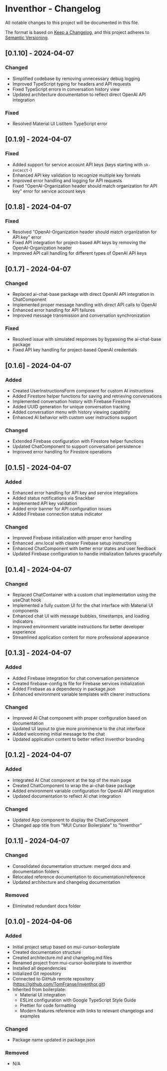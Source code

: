 # Inventhor - Changelog

All notable changes to this project will be documented in this file.

The format is based on [Keep a Changelog](https://keepachangelog.com/en/1.0.0/),
and this project adheres to [Semantic Versioning](https://semver.org/spec/v2.0.0.html).

## [0.1.10] - 2024-04-07

### Changed
- Simplified codebase by removing unnecessary debug logging
- Improved TypeScript typing for headers and API requests
- Fixed TypeScript errors in conversation history view
- Updated architecture documentation to reflect direct OpenAI API integration

### Fixed
- Resolved Material UI ListItem TypeScript error

## [0.1.9] - 2024-04-07

### Fixed
- Added support for service account API keys (keys starting with `sk-svcacct-`)
- Enhanced API key validation to recognize multiple key formats
- Improved error handling and logging for API requests
- Fixed "OpenAI-Organization header should match organization for API key" error for service account keys

## [0.1.8] - 2024-04-07

### Fixed
- Resolved "OpenAI-Organization header should match organization for API key" error
- Fixed API integration for project-based API keys by removing the OpenAI-Organization header
- Improved API call handling for different types of OpenAI API keys

## [0.1.7] - 2024-04-07

### Changed
- Replaced ai-chat-base package with direct OpenAI API integration in ChatComponent
- Implemented proper message handling with direct API calls to OpenAI
- Enhanced error handling for API failures
- Improved message transmission and conversation synchronization

### Fixed
- Resolved issue with simulated responses by bypassing the ai-chat-base package
- Fixed API key handling for project-based OpenAI credentials

## [0.1.6] - 2024-04-07

### Added
- Created UserInstructionsForm component for custom AI instructions
- Added Firestore helper functions for saving and retrieving conversations
- Implemented conversation history with Firebase Firestore
- Added UUID generation for unique conversation tracking
- Added conversation menu with history viewing capability
- Enhanced AI behavior with custom user instructions support

### Changed
- Extended Firebase configuration with Firestore helper functions
- Updated ChatComponent to support conversation persistence
- Improved error handling for Firestore operations

## [0.1.5] - 2024-04-07

### Added
- Enhanced error handling for API key and service integrations
- Added status notifications via Snackbar
- Implemented API key validation
- Added error banner for API configuration issues
- Added Firebase connection status indicator

### Changed
- Improved Firebase initialization with proper error handling
- Enhanced .env.local with clearer Firebase setup instructions
- Enhanced ChatComponent with better error states and user feedback
- Updated Firebase configuration to handle initialization failures gracefully

## [0.1.4] - 2024-04-07

### Changed
- Replaced ChatContainer with a custom chat implementation using the useChat hook
- Implemented a fully custom UI for the chat interface with Material UI components
- Enhanced chat UI with message bubbles, timestamps, and loading indicators
- Improved environment variable instructions for better developer experience
- Streamlined application content for more professional appearance

## [0.1.3] - 2024-04-07

### Added
- Added Firebase integration for chat conversation persistence
- Created firebase-config.ts file for Firebase services initialization
- Added Firebase as a dependency in package.json
- Enhanced environment variable templates with clearer instructions

### Changed
- Improved AI Chat component with proper configuration based on documentation
- Updated UI layout to give more prominence to the chat interface
- Added welcoming initial message to the chat
- Updated application content to better reflect Inventhor branding

## [0.1.2] - 2024-04-07

### Added
- Integrated AI Chat component at the top of the main page
- Created ChatComponent to wrap the ai-chat-base package
- Added environment variable configuration for OpenAI API integration
- Updated documentation to reflect AI chat integration

### Changed
- Updated App component to display the ChatComponent
- Changed app title from "MUI Cursor Boilerplate" to "Inventhor"

## [0.1.1] - 2024-04-07

### Changed
- Consolidated documentation structure: merged docs and documentation folders
- Relocated reference documentation to documentation/reference
- Updated architecture and changelog documentation

### Removed
- Eliminated redundant docs folder

## [0.1.0] - 2024-04-06

### Added
- Initial project setup based on mui-cursor-boilerplate
- Created documentation structure
- Created architecture.md and changelog.md files
- Renamed project from mui-cursor-boilerplate to inventhor
- Installed all dependencies
- Initialized Git repository
- Connected to GitHub remote repository (https://github.com/TomFranse/inventhor.git)
- Inherited from boilerplate:
  - Material UI integration
  - ESLint configuration with Google TypeScript Style Guide
  - Prettier for code formatting
  - Modern features reference with links to relevant changelogs and examples

### Changed
- Package name updated in package.json

### Removed
- N/A 